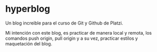 # hyperblog
Un blog increible para el curso de Git y Github de Platzi.

Mi intención con este blog, es practicar de manera local y remota, los comandos push origin, pull origin
y a su vez, practicar estilos y maquetación del blog.
